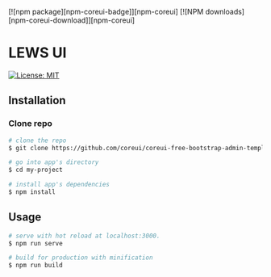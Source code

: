 [![npm package][npm-coreui-badge]][npm-coreui]
[![NPM downloads][npm-coreui-download]][npm-coreui]    


# LEWS UI

[![License: MIT](https://img.shields.io/badge/License-MIT-yellow.svg)](https://opensource.org/licenses/MIT)


## Installation

### Clone repo

``` bash
# clone the repo
$ git clone https://github.com/coreui/coreui-free-bootstrap-admin-template.git my-project

# go into app's directory
$ cd my-project

# install app's dependencies
$ npm install
```

## Usage

``` bash
# serve with hot reload at localhost:3000.
$ npm run serve

# build for production with minification
$ npm run build
```


